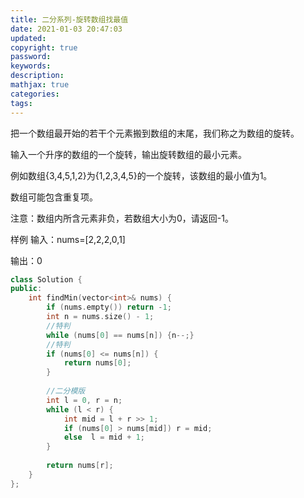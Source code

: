 ```yaml
---
title: 二分系列-旋转数组找最值
date: 2021-01-03 20:47:03
updated:
copyright: true
password:
keywords: 
description: 
mathjax: true
categories:
tags: 
---
```


把一个数组最开始的若干个元素搬到数组的末尾，我们称之为数组的旋转。

输入一个升序的数组的一个旋转，输出旋转数组的最小元素。

例如数组{3,4,5,1,2}为{1,2,3,4,5}的一个旋转，该数组的最小值为1。

数组可能包含重复项。

注意：数组内所含元素非负，若数组大小为0，请返回-1。

样例
输入：nums=[2,2,2,0,1]

输出：0

```cpp
class Solution {
public:
    int findMin(vector<int>& nums) {
        if (nums.empty()) return -1;
        int n = nums.size() - 1;
        //特判
        while (nums[0] == nums[n]) {n--;}
        //特判
        if (nums[0] <= nums[n]) {
            return nums[0];
        }
        
        //二分模版
        int l = 0, r = n;
        while (l < r) {
            int mid = l + r >> 1;
            if (nums[0] > nums[mid]) r = mid;
            else  l = mid + 1;
        }
        
        return nums[r];
    }
};
```
